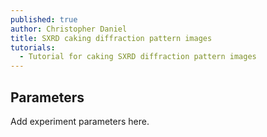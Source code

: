 ```yaml
---
published: true
author: Christopher Daniel
title: SXRD caking diffraction pattern images
tutorials:
  - Tutorial for caking SXRD diffraction pattern images
---
```

## Parameters

Add experiment parameters here.
